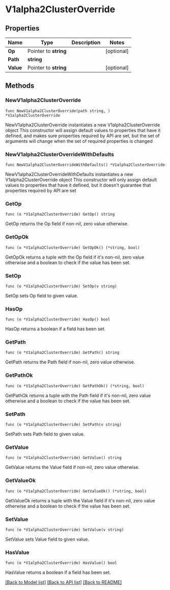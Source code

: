 # V1alpha2ClusterOverride

## Properties

Name | Type | Description | Notes
------------ | ------------- | ------------- | -------------
**Op** | Pointer to **string** |  | [optional] 
**Path** | **string** |  | 
**Value** | Pointer to **string** |  | [optional] 

## Methods

### NewV1alpha2ClusterOverride

`func NewV1alpha2ClusterOverride(path string, ) *V1alpha2ClusterOverride`

NewV1alpha2ClusterOverride instantiates a new V1alpha2ClusterOverride object
This constructor will assign default values to properties that have it defined,
and makes sure properties required by API are set, but the set of arguments
will change when the set of required properties is changed

### NewV1alpha2ClusterOverrideWithDefaults

`func NewV1alpha2ClusterOverrideWithDefaults() *V1alpha2ClusterOverride`

NewV1alpha2ClusterOverrideWithDefaults instantiates a new V1alpha2ClusterOverride object
This constructor will only assign default values to properties that have it defined,
but it doesn't guarantee that properties required by API are set

### GetOp

`func (o *V1alpha2ClusterOverride) GetOp() string`

GetOp returns the Op field if non-nil, zero value otherwise.

### GetOpOk

`func (o *V1alpha2ClusterOverride) GetOpOk() (*string, bool)`

GetOpOk returns a tuple with the Op field if it's non-nil, zero value otherwise
and a boolean to check if the value has been set.

### SetOp

`func (o *V1alpha2ClusterOverride) SetOp(v string)`

SetOp sets Op field to given value.

### HasOp

`func (o *V1alpha2ClusterOverride) HasOp() bool`

HasOp returns a boolean if a field has been set.

### GetPath

`func (o *V1alpha2ClusterOverride) GetPath() string`

GetPath returns the Path field if non-nil, zero value otherwise.

### GetPathOk

`func (o *V1alpha2ClusterOverride) GetPathOk() (*string, bool)`

GetPathOk returns a tuple with the Path field if it's non-nil, zero value otherwise
and a boolean to check if the value has been set.

### SetPath

`func (o *V1alpha2ClusterOverride) SetPath(v string)`

SetPath sets Path field to given value.


### GetValue

`func (o *V1alpha2ClusterOverride) GetValue() string`

GetValue returns the Value field if non-nil, zero value otherwise.

### GetValueOk

`func (o *V1alpha2ClusterOverride) GetValueOk() (*string, bool)`

GetValueOk returns a tuple with the Value field if it's non-nil, zero value otherwise
and a boolean to check if the value has been set.

### SetValue

`func (o *V1alpha2ClusterOverride) SetValue(v string)`

SetValue sets Value field to given value.

### HasValue

`func (o *V1alpha2ClusterOverride) HasValue() bool`

HasValue returns a boolean if a field has been set.


[[Back to Model list]](../README.md#documentation-for-models) [[Back to API list]](../README.md#documentation-for-api-endpoints) [[Back to README]](../README.md)



